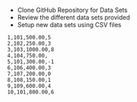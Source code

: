 * Clone GitHub Repository for Data Sets
* Review the different data sets provided
* Setup new data sets using CSV files

```
1,101,500.00,5
2,102,250.00,3
3,103,1000.00,8
4,104,750.00,
5,101,300.00,-1
6,106,400.00,3
7,107,200.00,0
8,108,150.00,1
9,109,600.00,4
10,101,800.00,6
```